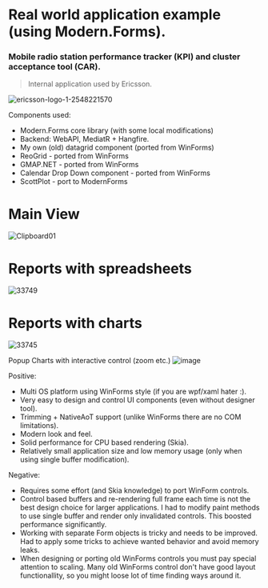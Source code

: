 # Real world application example (using Modern.Forms).

### Mobile radio station performance tracker (KPI) and cluster acceptance tool (CAR). 
> Internal application used by Ericsson. 

![ericsson-logo-1-2548221570](https://github.com/dax-leo/Modern.Forms.Showcases/assets/70173560/77f7951f-7010-4754-b5a0-ff1bbcf13d21)

Components used: 
- Modern.Forms core library (with some local modifications)
- Backend: WebAPI, MediatR + Hangfire.
- My own (old) datagrid component (ported from WinForms)
- ReoGrid - ported from WinForms
- GMAP.NET - ported from WinForms
- Calendar Drop Down component - ported from WinForms
- ScottPlot - port to ModernForms

# Main View
![Clipboard01](https://github.com/dax-leo/Modern.Forms.Showcases/assets/70173560/14b1e961-7521-4501-be36-e2c0603ce6b1)

# Reports with spreadsheets
![33749](https://github.com/dax-leo/Modern.Forms.Showcases/assets/70173560/bfe7491f-c30e-435e-9ca1-c5987cec8dae)

# Reports with charts
![33745](https://github.com/dax-leo/Modern.Forms.Showcases/assets/70173560/ca87e24e-0f7e-4183-9345-ad58f2b214f6)

Popup Charts with interactive control (zoom etc.)
![image](https://github.com/dax-leo/Modern.Forms.Showcases/assets/70173560/51200903-7741-4c7f-a4da-071f0ece3582)

Positive:
- Multi OS platform using WinForms style (if you are wpf/xaml hater :).
- Very easy to design and control UI components (even without designer tool).
- Trimming + NativeAoT support (unlike WinForms there are no COM limitations).
- Modern look and feel.
- Solid performance for CPU based rendering (Skia).
- Relatively small application size and low memory usage (only when using single buffer modification).

Negative:
- Requires some effort (and Skia knowledge) to port WinForm controls.
- Control based buffers and re-rendering full frame each time is not the best design choice for larger applications. I had to modify paint methods to use single buffer and render only invalidated controls. This boosted performance significantly.
- Working with separate Form objects is tricky and needs to be improved. Had to apply some tricks to achieve wanted behavior and avoid memory leaks.
- When designing or porting old WinForms controls you must pay special attention to scaling. Many old WinForms control don't have good layout functionallity, so you might loose lot of time finding ways around it.
